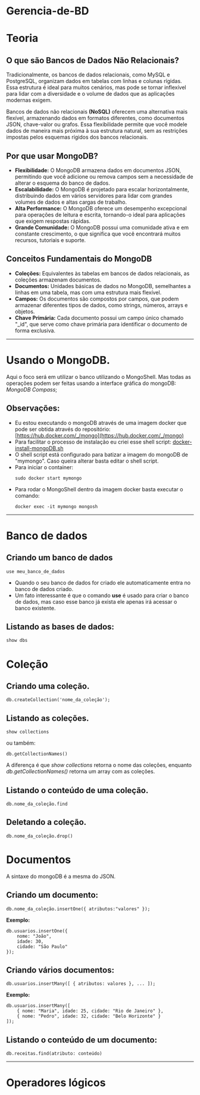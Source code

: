 # Gerencia-de-BD
# Teoria
## O que são Bancos de Dados Não Relacionais?

Tradicionalmente, os bancos de dados relacionais, como MySQL e PostgreSQL, organizam dados em tabelas com linhas e colunas rígidas. Essa estrutura é ideal para muitos cenários, mas pode se tornar inflexível para lidar com a diversidade e o volume de dados que as aplicações modernas exigem.

Bancos de dados não relacionais **(NoSQL)** oferecem uma alternativa mais flexível, armazenando dados em formatos diferentes, como documentos JSON, chave-valor ou grafos. Essa flexibilidade permite que você modele dados de maneira mais próxima à sua estrutura natural, sem as restrições impostas pelos esquemas rígidos dos bancos relacionais.

## Por que usar MongoDB?

- **Flexibilidade:** O MongoDB armazena dados em documentos JSON, permitindo que você adicione ou remova campos sem a necessidade de alterar o esquema do banco de dados.
- **Escalabilidade:** O MongoDB é projetado para escalar horizontalmente, distribuindo dados em vários servidores para lidar com grandes volumes de dados e altas cargas de trabalho.
- **Alta Performance:** O MongoDB oferece um desempenho excepcional para operações de leitura e escrita, tornando-o ideal para aplicações que exigem respostas rápidas.
- **Grande Comunidade:** O MongoDB possui uma comunidade ativa e em constante crescimento, o que significa que você encontrará muitos recursos, tutoriais e suporte.

## Conceitos Fundamentais do MongoDB

- **Coleções:** Equivalentes às tabelas em bancos de dados relacionais, as coleções armazenam documentos.
- **Documentos:** Unidades básicas de dados no MongoDB, semelhantes a linhas em uma tabela, mas com uma estrutura mais flexível.
- **Campos:** Os documentos são compostos por campos, que podem armazenar diferentes tipos de dados, como strings, números, arrays e objetos.
- **Chave Primária:** Cada documento possui um campo único chamado "_id", que serve como chave primária para identificar o documento de forma exclusiva.

---

# Usando o MongoDB.

Aqui o foco será em utilizar o banco utilizando o MongoShell. Mas todas as operações podem ser feitas usando a interface gráfica do mongoDB: *MongoDB Compass*;

## Observações:
- Eu estou executando o mongoDB através de uma imagem docker que pode ser obtida através do repositório: [https://hub.docker.com/_/mongo](https://hub.docker.com/_/mongo)
- Para facilitar o processo de instalação eu criei esse shell script: [docker-install-mongoDB.sh]( https://github.com/ArthurViniciusL?tab=repositories)
- O shell script está configurado para batizar a imagem do mongoDB de "mymongo". Caso queira alterar basta editar o shell script.
- Para iniciar o container:
	```
	sudo docker start mymongo
	```
- Para rodar o MongoShell dentro da imagem docker basta executar o comando:
  ```
  docker exec -it mymongo mongosh
	```

--- 
# Banco de dados
## Criando um banco de dados

```
use meu_banco_de_dados
```

- Quando o seu banco de dados for criado ele automaticamente entra no banco de dados criado.
- Um fato interessante é que o comando **use** é usado para criar o banco de dados, mas caso esse banco já exista ele apenas irá acessar o banco existente.

## Listando as bases de dados:
```
show dbs
```

# Coleção

## Criando uma coleção.
```
db.createCollection('nome_da_coleção');
```

## Listando as coleções.
```
show collections
```

ou também:
```
db.getCollectionNames()
```

A diferença é que *show collections* retorna o nome das coleções, enquanto *db.getCollectionNames()* retorna um array com as coleções.

## Listando o conteúdo de uma coleção.
```
db.nome_da_coleção.find
```

## Deletando a coleção.
```
db.nome_da_coleção.drop()
```

# Documentos

A sintaxe do mongoDB é a mesma do JSON.
## Criando um documento:
```
db.nome_da_coleção.insertOne({ atributos:"valores" });
```

**Exemplo:**
```
db.usuarios.insertOne({
    nome: "João",
    idade: 30,
    cidade: "São Paulo"
});
```
## Criando vários documentos:
```
db.usuarios.insertMany([ { atributos: valores }, ... ]);
```

**Exemplo:**
```
db.usuarios.insertMany([
	{ nome: "Maria", idade: 25, cidade: "Rio de Janeiro" },
	{ nome: "Pedro", idade: 32, cidade: "Belo Horizonte" }
]);
```

## Listando o conteúdo de um documento:
```
db.receitas.find(atributo: conteúdo)
```

---
# Operadores lógicos
